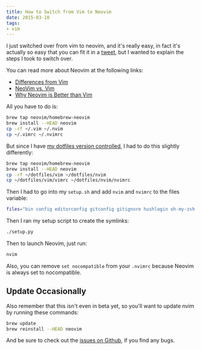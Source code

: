 ```yaml
---
title: How to Switch from Vim to Neovim
date: 2015-03-10
tags:
- vim
---
```


I just switched over from vim to neovim, and it's really easy, in fact it's actually so easy that you can fit it in a [tweet](https://twitter.com/adamCoder/status/575067310123147264), but I wanted to explain the steps I took to switch over.

You can read more about Neovim at the following links:

- [Differences from Vim](https://github.com/neovim/neovim/wiki/Differences-from-vim)
- [NeoVim vs. Vim](http://usevim.com/2015/01/16/neovim-better/)
- [Why Neovim is Better than Vim](http://geoff.greer.fm/2015/01/15/why-neovim-is-better-than-vim/)

All you have to do is:

```bash
brew tap neovim/homebrew-neovim
brew install --HEAD neovim
cp -rf ~/.vim ~/.nvim
cp ~/.vimrc ~/.nvimrc
```

But since I have [my dotfiles version controlled](https://github.com/aharris88/dotfiles), I had to do this slightly differently:

```bash
brew tap neovim/homebrew-neovim
brew install --HEAD neovim
cp -rf ~/dotfiles/vim ~/dotfiles/nvim
cp ~/dotfiles/vim/vimrc ~/dotfiles/nvim/nvimrc
```

Then I had to go into my `setup.sh` and add `nvim` and `nvimrc` to the files variable:

```bash
files="bin config editorconfig gitconfig gitignore hushlogin oh-my-zsh mutt muttrc nvim nvimrc tmux tmux.conf ttytterrc vim vimrc zshrc zlogin"
```

Then I ran my setup script to create the symlinks:

```bash
./setup.py
```

Then to launch Neovim, just run:

```bash
nvim
```

Also, you can remove `set nocompatible` from your `.nvimrc` because Neovim is always set to nocompatible.

## Update Occasionally

Also remember that this isn't even in beta yet, so you'll want to update nvim by running these commands:

```bash
brew update
brew reinstall --HEAD neovim
```

And be sure to check out the [issues on Github](https://github.com/neovim/neovim/issues), if you find any bugs.
